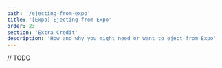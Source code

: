 ```yaml
---
path: '/ejecting-from-expo'
title: '[Expo] Ejecting from Expo'
order: 23
section: 'Extra Credit'
description: 'How and why you might need or want to eject from Expo'
---
```


// TODO